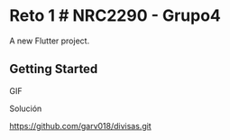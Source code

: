 # Reto 1 # NRC2290 - Grupo4

A new Flutter project.

## Getting Started

GIF


Solución

https://github.com/garv018/divisas.git
